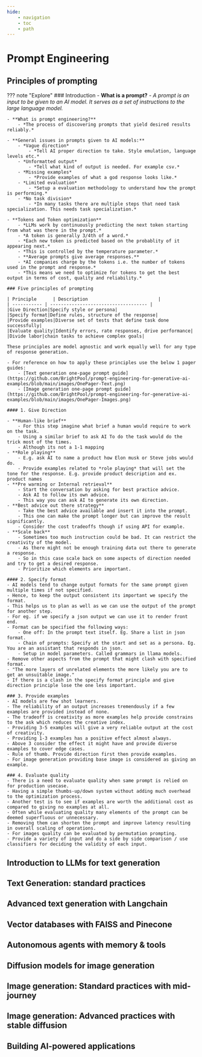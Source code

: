 ```yaml
---
hide:
    - navigation
    - toc
    - path
---
```

# Prompt Engineering

## Principles of prompting

??? note "Explore"
    ### Introduction
    - **What is a prompt?**
        - *A prompt is an input to be given to an AI model. It serves as a set of instructions to the large language model.*

    - **What is prompt engineering?**
        - *The process of discovering prompts that yield desired results reliably.* 

    - **General issues in prompts given to AI models:**
        - *Vague direction*
            - *Tell AI proper direction to take. Style emulation, language levels etc.*
        - *Unformatted output*
            - *Tell what kind of output is needed. For example csv.*
        - *Missing examples*
            - *Provide examples of what a god response looks like.*
        - *Limited evaluation*
            - *Setup a evaluation methodology to understand how the prompt is performing.*
        - *No task division*
            - *In many tasks there are multiple steps that need task specialization. This needs task specialization.*

    - **Tokens and Token optimization**
        - *LLMs work by continuously predicting the next token starting from what was there in the prompt.*
        - *A token is generally 3/4th of a word.*
        - *Each new token is predicted based on the probablity of it appearing next.*
        - *This is controlled by the temperature parameter.*
        - **Average prompts give average responses.**
        - *AI companies charge by the tokens i.e. the number of tokens used in the prompt and response.*
        - *This means we need to optimize for tokens to get the best output in terms of cost, quality and reliability.*

    ### Five principles of prompting

    | Principle      | Description                          |
    | ----------- | ------------------------------------ |
    |Give Direction|Specify style or persona|
    |Specify format|Define rules, structure of the response|
    |Provide examples|Diverse set of tests that define task done successfully|
    |Evaluate quality|Identify errors, rate responses, drive performance|
    |Divide labor|chain tasks to achieve complex goals|

    These principles are model agnostic and work equally well for any type of response generation.

    - For reference on how to apply these principles use the below 1 pager guides:
        - [Text generation one-page prompt guide](https://github.com/BrightPool/prompt-engineering-for-generative-ai-examples/blob/main/images/OnePager-Text.png)
        - [Image generation one-page prompt guide](https://github.com/BrightPool/prompt-engineering-for-generative-ai-examples/blob/main/images/OnePager-Images.png)

    #### 1. Give Direction

    - **Human-like brief**
        - For this step imagine what brief a human would require to work on the task. 
        - Using a similar brief to ask AI To do the task would do the trick most of the times.
        - Although its not a 1-1 mapping
    - **Role playing** 
        - E.g. ask AI to name a product how Elon musk or Steve jobs would do.
        - Provide examples related to *role playing* that will set the tone for the response. E.g. provide product description and ex. product names
    - **Pre warming or Internal retrieval**
        - Start the conversation by asking for best practice advice.
        - Ask AI to follow its own advice.
        - This way you can ask AI to generate its own direction.
    - **Best advice out there strategy**
        - Take the best advice available and insert it into the prompt.
        - This one can make the prompt longer but can improve the result significantly.
        - Consider the cost tradeoffs though if using API for example.
    - **Scale back**
        - Sometimes too much instruction could be bad. It can restrict the creativity of the model.
        - As there might not be enough training data out there to generate a response.
        - So in this case scale back on some aspects of direction needed and try to get a desired response.
        - Prioritize which elements are important.

    #### 2. Specify format
    - AI models tend to change output formats for the same prompt given multiple times if not specified.
    - Hence, to keep the output consistent its important we specify the format.
    - This helps us to plan as well as we can use the output of the prompt for another step.
    - For eg. if we specify a json output we can use it to render front end.
    - Format can be specified the following ways:
        - One off: In the prompt text itself. Eg. Share a list in json format.
        - Chain of prompts: Specify at the start and set as a persona. Eg. You are an assistant that responds in json.
        - Setup in model parameters. Called grammars in llama models.
    - Remove other aspects from the prompt that might clash with specified format.
    - "The more layers of unrelated elements the more likely you are to get an unsuitable image."
    - If there is a clash in the specify format principle and give direction principle lose the one less important.

    ### 3. Provide examples
    - AI models are few shot learners.
    - The reliability of an output increases tremendously if a few examples are provided instead of none.
    - The tradeoff is creativity as more examples help provide constrains to the ask which reduces the creative index.
    - Providing 3-5 examples will give a very reliable output at the cost of creativity.
    - Providing 1-3 examples has a positive effect almost always.
    - Above 3 consider the effect it might have and provide diverse examples to cover edge cases.
    - Rule of thumb. Provide direction first then provide examples.
    - For image generation providing base image is considered as giving an example.

    ### 4. Evaluate quality
    - There is a need to evaluate quality when same prompt is relied on for production usecase.
    - Having a simple thumbs-up/down system without adding much overhead to the optimization process.
    - Another test is to see if examples are worth the additional cost as compared to giving no examples at all.
    - Often while evaluating quality many elements of the prompt can be deemed superfluous or unnecessary.
    - Removing them can shorten the prompt and improve latency resulting in overall scaling of operations.
    - For images quality can be evaluated by permutation prompting.
    - Provide a variety of input and do a side by side comparison / use classifiers for deciding the validity of each input.

## Introduction to LLMs for text generation

## Text Generation: standard practices

## Advanced text generation with Langchain

## Vector databases with FAISS and Pinecone

## Autonomous agents with memory & tools

## Diffusion models for image generation

## Image generation: Standard practices with mid-journey

## Image generation: Advanced practices with stable diffusion

## Building AI-powered applications
